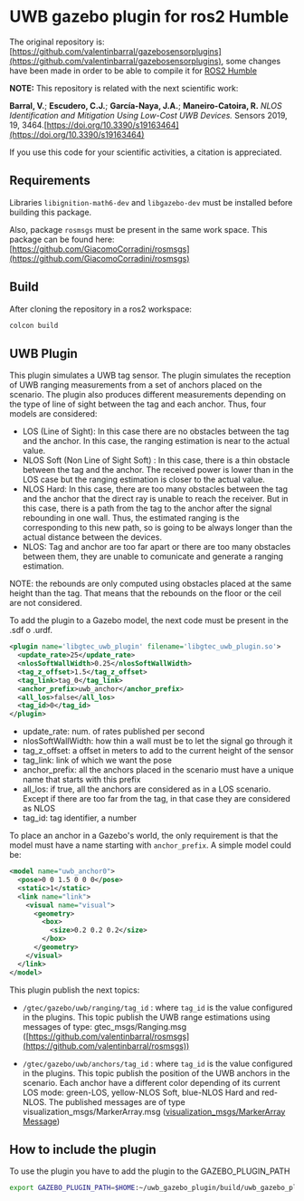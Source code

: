 # UWB gazebo plugin for ros2 Humble

The original repository is: [https://github.com/valentinbarral/gazebosensorplugins](https://github.com/valentinbarral/gazebosensorplugins), some changes have been made in order to be able to compile it for [ROS2 Humble](https://docs.ros.org/en/humble/index.html)

**NOTE:** This repository is related with the next scientific work:

**Barral, V.**; **Escudero, C.J.**; **García-Naya, J.A.**; **Maneiro-Catoira, R.** *NLOS Identification and Mitigation Using Low-Cost UWB Devices.* Sensors 2019, 19, 3464.[https://doi.org/10.3390/s19163464](https://doi.org/10.3390/s19163464)

If you use this code for your scientific activities, a citation is appreciated.

## Requirements

Libraries ```libignition-math6-dev``` and ```libgazebo-dev``` must be installed before building this package.

Also, package ```rosmsgs``` must be present in the same work space. This package can be found here:  [https://github.com/GiacomoCorradini/rosmsgs](https://github.com/GiacomoCorradini/rosmsgs)

## Build

After cloning the repository in a ros2 workspace:

```bash
colcon build
```

## UWB Plugin

This plugin simulates a UWB tag sensor. The plugin simulates the reception of UWB ranging measurements from a set of anchors placed on the scenario. The plugin also produces different measurements depending on the type of line of sight between the tag and each anchor. Thus, four models are considered:

- LOS (Line of Sight): In this case there are no obstacles between the tag and the anchor. In this case, the ranging estimation is near to the actual value.
- NLOS Soft (Non Line of Sight Soft) : In this case, there is a thin obstacle between the tag and the anchor. The received power is lower than in the LOS case but the ranging estimation is closer to the actual value.
- NLOS Hard: In this case, there are too many obstacles between the tag and the anchor that the direct ray is unable to reach the receiver. But in this case, there is a path from the tag to the anchor after the signal rebounding in one wall. Thus, the estimated ranging is the corresponding to this new path, so is going to be always longer than the actual distance between the devices.
- NLOS: Tag and anchor are too far apart or there are too many obstacles between them, they are unable to comunicate and generate a ranging estimation.

NOTE: the rebounds are only computed using obstacles placed at the same height than the tag. That means that the rebounds on the floor or the ceil are not considered.

To add the plugin to a Gazebo model, the next code must be present in the .sdf o .urdf.

```xml
<plugin name='libgtec_uwb_plugin' filename='libgtec_uwb_plugin.so'>
  <update_rate>25</update_rate>
  <nlosSoftWallWidth>0.25</nlosSoftWallWidth>
  <tag_z_offset>1.5</tag_z_offset>
  <tag_link>tag_0</tag_link>
  <anchor_prefix>uwb_anchor</anchor_prefix>
  <all_los>false</all_los>
  <tag_id>0</tag_id>
</plugin>
```

- update_rate: num. of rates published per second
- nlosSoftWallWidth: how thin a wall must be to let the signal go through it
- tag_z_offset: a offset in meters to add to the current height of the sensor
- tag_link: link of which we want the pose
- anchor_prefix: all the anchors placed in the scenario must have a unique name that starts with this prefix
- all_los: if true, all the anchors are considered as in a LOS scenario. Except if there are too far from the tag, in that case they are considered as NLOS
- tag_id: tag identifier, a number

To place an anchor in a Gazebo's world, the only requirement is that the model must have a name starting with ```anchor_prefix```. A simple model could be:

```xml
<model name="uwb_anchor0">
  <pose>0 0 1.5 0 0 0</pose>
  <static>1</static>
  <link name="link">
    <visual name="visual">
      <geometry>
        <box>
          <size>0.2 0.2 0.2</size>
        </box>
      </geometry>
    </visual>
  </link>
</model>
```

This plugin publish the next topics:

- ```/gtec/gazebo/uwb/ranging/tag_id``` : where ```tag_id``` is the value configured in the plugins. This topic publish the UWB range estimations using messages of type: gtec_msgs/Ranging.msg ([https://github.com/valentinbarral/rosmsgs](https://github.com/valentinbarral/rosmsgs))

- ```/gtec/gazebo/uwb/anchors/tag_id``` : where ```tag_id``` is the value configured in the plugins. This topic publish the position of the UWB anchors in the scenario. Each anchor have a different color depending of its current LOS mode: green-LOS, yellow-NLOS Soft, blue-NLOS Hard and red-NLOS. The published messages are of type visualization_msgs/MarkerArray.msg ([visualization_msgs/MarkerArray Message](http://docs.ros.org/melodic/api/visualization_msgs/html/msg/MarkerArray.html))

## How to include the plugin

To use the plugin you have to add the plugin to the GAZEBO_PLUGIN_PATH

```bash
export GAZEBO_PLUGIN_PATH=$HOME:~/uwb_gazebo_plugin/build/uwb_gazebo_plugin:$GAZEBO_PLUGIN_PATH
```
